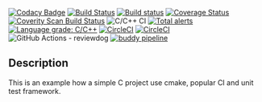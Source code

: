 
[![Codacy Badge](https://api.codacy.com/project/badge/Grade/2f0fc9ff23554d37ba05fb97c09896c9)](https://app.codacy.com/manual/sangshuduo/ci_ut_helloworld?utm_source=github.com&utm_medium=referral&utm_content=sangshuduo/ci_ut_helloworld&utm_campaign=Badge_Grade_Dashboard)
[![Build Status](https://travis-ci.org/sangshuduo/ci_ut_helloworld.svg?branch=master)](https://travis-ci.org/sangshuduo/ci_ut_helloworld)
[![Build status](https://ci.appveyor.com/api/projects/status/8n4r44j9d4psvnjc/branch/master?svg=true)](https://ci.appveyor.com/project/sangshuduo/ci-ut-helloworld/branch/master)
[![Coverage Status](https://coveralls.io/repos/github/sangshuduo/ci_ut_helloworld/badge.svg?branch=master)](https://coveralls.io/github/sangshuduo/ci_ut_helloworld?branch=master)
[![Coverity Scan Build Status](https://scan.coverity.com/projects/20534/badge.svg)](https://scan.coverity.com/projects/sangshuduo-ci_ut_helloworld)
![C/C++ CI](https://github.com/sangshuduo/ci_ut_helloworld/workflows/C/C++%20CI/badge.svg?branch=master)
[![Total alerts](https://img.shields.io/lgtm/alerts/g/sangshuduo/ci_ut_helloworld.svg?logo=lgtm&logoWidth=18)](https://lgtm.com/projects/g/sangshuduo/ci_ut_helloworld/alerts/)
[![Language grade: C/C++](https://img.shields.io/lgtm/grade/cpp/g/sangshuduo/ci_ut_helloworld.svg?logo=lgtm&logoWidth=18)](https://lgtm.com/projects/g/sangshuduo/ci_ut_helloworld/context:cpp)
[![CircleCI](https://circleci.com/gh/sangshuduo/ci_ut_helloworld.svg?style=svg)](https://circleci.com/gh/sangshuduo/ci_ut_helloworld)
[![CircleCI](https://circleci.com/gh/sangshuduo/ci_ut_helloworld.svg?style=shield)](https://circleci.com/gh/sangshuduo/ci_ut_helloworld)
![GitHub Actions - reviewdog](https://github.com/sangshuduo/ci_ut_helloworld/workflows/GitHub%20Actions%20-%20reviewdog/badge.svg)
[![buddy pipeline](https://app.buddy.works/sangshuduo/ci-ut-helloworld/pipelines/pipeline/244906/badge.svg?token=4cc92cdfae725e1a95fd30debb89256556bb7c53c85c26cb49a436fa9d4bb0c5 "buddy pipeline")](https://app.buddy.works/sangshuduo/ci-ut-helloworld/pipelines/pipeline/244906)

## Description

This is an example how a simple C project use cmake, popular CI and unit test framework.
